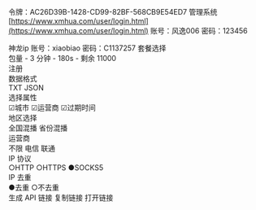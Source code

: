 令牌：AC26D39B-1428-CD99-82BF-568CB9E54ED7
管理系统
[https://www.xmhua.com/user/login.html](https://www.xmhua.com/user/login.html)
账号：风逸006
密码：123456


神龙ip
账号：xiaobiao
密码：C1137257 
套餐选择  
包量 - 3 分钟 - 180s - 剩余 11000  
注册  
数据格式  
TXT JSON  
选择属性  
☑城市 ☑运营商 ☑过期时间  
地区选择  
全国混播 省份混播  
运营商  
不限 电信 联通  
IP 协议  
○HTTP ○HTTPS ●SOCKS5  
IP 去重  
●去重 ○不去重  
生成 API 链接 复制链接 打开链接



